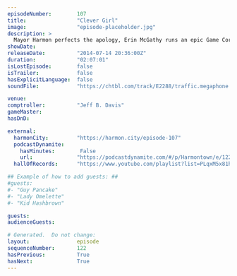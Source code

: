```yaml
---
episodeNumber:        107
title:                "Clever Girl"
image:                "episode-placeholder.jpg"
description: >
  Mayor Harmon perfects the apology, Erin McGathy runs an epic Game Corner and in D&D the gang encounter a black dragon.
showDate:             
releaseDate:          "2014-07-14 20:36:00Z"
duration:             "02:07:01"
isLostEpisode:        false
isTrailer:            false
hasExplicitLanguage:  false
soundFile:            "https://chtbl.com/track/E2288/traffic.megaphone.fm/STA5867394719.mp3?updated=1556323770"

venue:                
comptroller:          "Jeff B. Davis"
gameMaster:           
hasDnD:               

external:
  harmonCity:         "https://harmon.city/episode-107"
  podcastDynamite:
    hasMinutes:        False
    url:              "https://podcastdynamite.com/#/p/Harmontown/e/122/107"
  hallOfRecords:      "https://www.youtube.com/playlist?list=PLqxM5x81hNOb2ZKgpla6UnevU-aoWvdkl"

## Example of how to add guests: ##
#guests:
#- "Guy Pancake"
#- "Lady Omelette"
#- "Kid Hashbrown"

guests:
audienceGuests:

# Generated.  Do not change:
layout:               episode
sequenceNumber:       122
hasPrevious:          True
hasNext:              True
---
```


<!-- The episode description will be rendered here -->
<!-- Add your content below here -->

